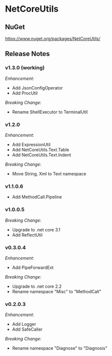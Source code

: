 # NetCoreUtils

## NuGet

https://www.nuget.org/packages/NetCoreUtils/

## Release Notes

### v1.3.0 (working)

*Enhancement*:

- Add JsonConfigOperator
- Add ProcUtil

*Breaking Change*:

- Rename ShellExecutor to TerminalUtil

### v1.2.0

*Enhancement*:

- Add ExpressionUtil
- Add NetCoreUtils.Text.Table
- Add NetCoreUtils.Text.Indent

*Breaking Change*:

- Move String, Xml to Text namespace

### v1.1.0.6

- Add MethodCall.Pipeline

### v1.0.0.5

*Breaking Change*:

- Upgrade to .net core 3.1
- Add ReflectUtil

### v0.3.0.4

*Enhancement*:

- Add PipeForwardExt

*Breaking Change*:

- Upgrade to .net core 2.2
- Rename namespace "Misc" to "MethodCall"

### v0.2.0.3

*Enhancement*:

- Add Logger
- Add SafeCaller

*Breaking Change*:

- Rename namespace "Diagnose" to "Diagnosis"
